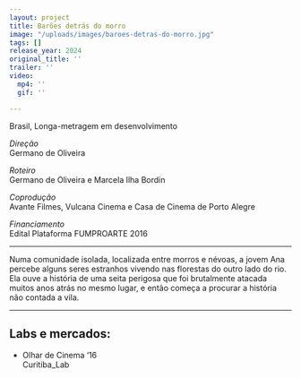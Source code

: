 ```yaml
---
layout: project
title: Barões detrás do morro
image: "/uploads/images/baroes-detras-do-morro.jpg"
tags: []
release_year: 2024
original_title: ''
trailer: ''
video:
  mp4: ''
  gif: ''

---
```

Brasil, Longa-metragem em desenvolvimento

_Direção_  
Germano de Oliveira

_Roteiro_  
Germano de Oliveira e Marcela Ilha Bordin

_Coprodução_  
Avante Filmes, Vulcana Cinema e Casa de Cinema de Porto Alegre

_Financiamento_  
Edital Plataforma FUMPROARTE 2016

***

Numa comunidade isolada, localizada entre morros e névoas, a jovem Ana percebe alguns seres estranhos vivendo nas florestas do outro lado do rio. Ela ouve a história de uma seita perigosa que foi brutalmente atacada muitos anos atrás no mesmo lugar, e então começa a procurar a história não contada a vila.

***

## Labs e mercados:

* Olhar de Cinema ‘16  
  Curitiba_Lab